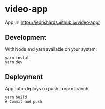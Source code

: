 # video-app

App url https://jedrichards.github.io/video-app/

## Development

With Node and yarn available on your system:

```
yarn install
yarn dev
```

## Deployment

App auto-deploys on push to `main` branch.

```
yarn build
# Commit and push
```
